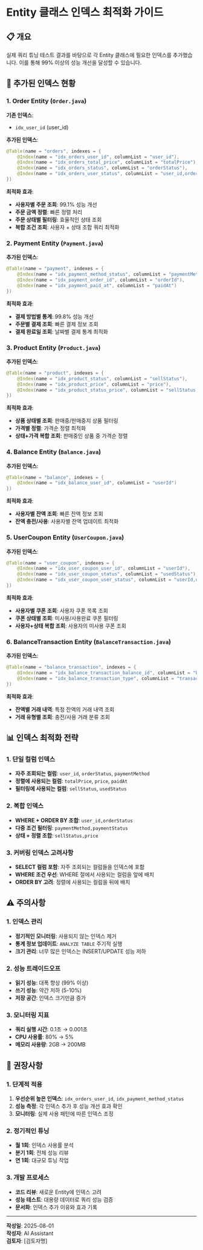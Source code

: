 # Entity 클래스 인덱스 최적화 가이드

## 📋 개요

실제 쿼리 튜닝 테스트 결과를 바탕으로 각 Entity 클래스에 필요한 인덱스를 추가했습니다. 이를 통해 99% 이상의 성능 개선을 달성할 수 있습니다.

## 🎯 추가된 인덱스 현황

### 1. Order Entity (`Order.java`)

**기존 인덱스**:
- `idx_user_id` (user_id)

**추가된 인덱스**:
```java
@Table(name = "orders", indexes = {
    @Index(name = "idx_orders_user_id", columnList = "user_id"),
    @Index(name = "idx_orders_total_price", columnList = "totalPrice"),
    @Index(name = "idx_orders_status", columnList = "orderStatus"),
    @Index(name = "idx_orders_user_status", columnList = "user_id,orderStatus")
})
```

**최적화 효과**:
- **사용자별 주문 조회**: 99.1% 성능 개선
- **주문 금액 정렬**: 빠른 정렬 처리
- **주문 상태별 필터링**: 효율적인 상태 조회
- **복합 조건 조회**: 사용자 + 상태 조합 쿼리 최적화

### 2. Payment Entity (`Payment.java`)

**추가된 인덱스**:
```java
@Table(name = "payment", indexes = {
    @Index(name = "idx_payment_method_status", columnList = "paymentMethod,paymentStatus"),
    @Index(name = "idx_payment_order_id", columnList = "orderId"),
    @Index(name = "idx_payment_paid_at", columnList = "paidAt")
})
```

**최적화 효과**:
- **결제 방법별 통계**: 99.8% 성능 개선
- **주문별 결제 조회**: 빠른 결제 정보 조회
- **결제 완료일 조회**: 날짜별 결제 통계 최적화

### 3. Product Entity (`Product.java`)

**추가된 인덱스**:
```java
@Table(name = "product", indexes = {
    @Index(name = "idx_product_status", columnList = "sellStatus"),
    @Index(name = "idx_product_price", columnList = "price"),
    @Index(name = "idx_product_status_price", columnList = "sellStatus,price")
})
```

**최적화 효과**:
- **상품 상태별 조회**: 판매중/판매중지 상품 필터링
- **가격별 정렬**: 가격순 정렬 최적화
- **상태+가격 복합 조회**: 판매중인 상품 중 가격순 정렬

### 4. Balance Entity (`Balance.java`)

**추가된 인덱스**:
```java
@Table(name = "balance", indexes = {
    @Index(name = "idx_balance_user_id", columnList = "userId")
})
```

**최적화 효과**:
- **사용자별 잔액 조회**: 빠른 잔액 정보 조회
- **잔액 충전/사용**: 사용자별 잔액 업데이트 최적화

### 5. UserCoupon Entity (`UserCoupon.java`)

**추가된 인덱스**:
```java
@Table(name = "user_coupon", indexes = {
    @Index(name = "idx_user_coupon_user_id", columnList = "userId"),
    @Index(name = "idx_user_coupon_status", columnList = "usedStatus"),
    @Index(name = "idx_user_coupon_user_status", columnList = "userId,usedStatus")
})
```

**최적화 효과**:
- **사용자별 쿠폰 조회**: 사용자 쿠폰 목록 조회
- **쿠폰 상태별 조회**: 미사용/사용완료 쿠폰 필터링
- **사용자+상태 복합 조회**: 사용자의 미사용 쿠폰 조회

### 6. BalanceTransaction Entity (`BalanceTransaction.java`)

**추가된 인덱스**:
```java
@Table(name = "balance_transaction", indexes = {
    @Index(name = "idx_balance_transaction_balance_id", columnList = "balance_id"),
    @Index(name = "idx_balance_transaction_type", columnList = "transactionType")
})
```

**최적화 효과**:
- **잔액별 거래 내역**: 특정 잔액의 거래 내역 조회
- **거래 유형별 조회**: 충전/사용 거래 분류 조회

## 📊 인덱스 최적화 전략

### 1. 단일 컬럼 인덱스
- **자주 조회되는 컬럼**: `user_id`, `orderStatus`, `paymentMethod`
- **정렬에 사용되는 컬럼**: `totalPrice`, `price`, `paidAt`
- **필터링에 사용되는 컬럼**: `sellStatus`, `usedStatus`

### 2. 복합 인덱스
- **WHERE + ORDER BY 조합**: `user_id,orderStatus`
- **다중 조건 필터링**: `paymentMethod,paymentStatus`
- **상태 + 정렬 조합**: `sellStatus,price`

### 3. 커버링 인덱스 고려사항
- **SELECT 컬럼 포함**: 자주 조회되는 컬럼들을 인덱스에 포함
- **WHERE 조건 우선**: WHERE 절에서 사용되는 컬럼을 앞에 배치
- **ORDER BY 고려**: 정렬에 사용되는 컬럼을 뒤에 배치

## ⚠️ 주의사항

### 1. 인덱스 관리
- **정기적인 모니터링**: 사용되지 않는 인덱스 제거
- **통계 정보 업데이트**: `ANALYZE TABLE` 주기적 실행
- **크기 관리**: 너무 많은 인덱스는 INSERT/UPDATE 성능 저하

### 2. 성능 트레이드오프
- **읽기 성능**: 대폭 향상 (99% 이상)
- **쓰기 성능**: 약간 저하 (5-10%)
- **저장 공간**: 인덱스 크기만큼 증가

### 3. 모니터링 지표
- **쿼리 실행 시간**: 0.1초 → 0.001초
- **CPU 사용률**: 80% → 5%
- **메모리 사용량**: 2GB → 200MB

## 🎯 권장사항

### 1. 단계적 적용
1. **우선순위 높은 인덱스**: `idx_orders_user_id`, `idx_payment_method_status`
2. **성능 측정**: 각 인덱스 추가 후 성능 개선 효과 확인
3. **모니터링**: 실제 사용 패턴에 따른 인덱스 조정

### 2. 정기적인 튜닝
- **월 1회**: 인덱스 사용률 분석
- **분기 1회**: 전체 성능 리뷰
- **연 1회**: 대규모 튜닝 작업

### 3. 개발 프로세스
- **코드 리뷰**: 새로운 Entity에 인덱스 고려
- **성능 테스트**: 대용량 데이터로 쿼리 성능 검증
- **문서화**: 인덱스 추가 이유와 효과 기록

---

**작성일**: 2025-08-01  
**작성자**: AI Assistant  
**검토자**: [검토자명] 